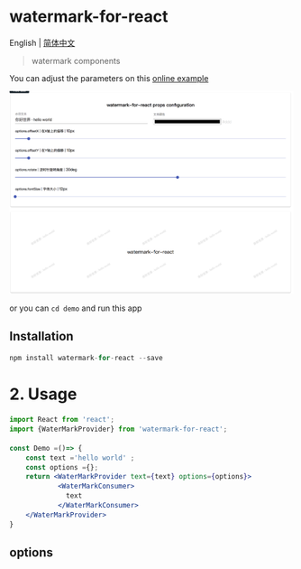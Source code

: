 # watermark-for-react

English | [简体中文](./README-zh_CN.md)

>  watermark components

You can adjust the parameters on this [online example](https://pomelo-nwu.github.io/watermark-for-react/)

![snapshot](./src/snapshot.png)

or you can `cd demo` and run this app 

## Installation
```js
npm install watermark-for-react --save
```

# 2. Usage

```jsx
import React from 'react';
import {WaterMarkProvider} from 'watermark-for-react';

const Demo =()=> {
    const text ='hello world' ;
    const options ={};
    return <WaterMarkProvider text={text} options={options}>
            <WaterMarkConsumer>
              text
            </WaterMarkConsumer>
    </WaterMarkProvider>
}
```
## options
